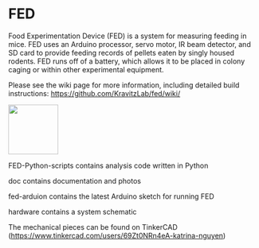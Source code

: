 # FED
Food Experimentation Device (FED) is a system for measuring feeding in mice. FED uses an Arduino processor, 
servo motor, IR beam detector, and SD card to provide feeding records of pellets eaten by singly housed rodents. FED runs off of a battery, which allows it to be placed in colony caging or within other experimental equipment. 

Please see the wiki page for more information, including detailed build instructions: https://github.com/KravitzLab/fed/wiki/

<img src="https://github.com/KravitzLab/FED/blob/master/doc/photos/FED%20front3.jpg" width="100">

FED-Python-scripts  contains analysis code written in Python

doc contains documentation and photos

fed-arduion contains the latest Arduino sketch for running FED

hardware contains a system schematic 

The mechanical pieces can be found on TinkerCAD (https://www.tinkercad.com/users/69Zt0NRn4eA-katrina-nguyen)


